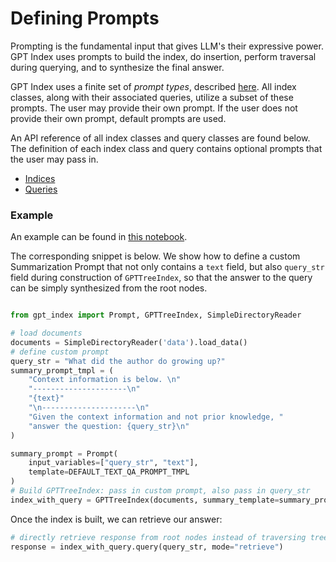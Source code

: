 # Defining Prompts

Prompting is the fundamental input that gives LLM's their expressive power. GPT Index uses prompts to build the index, do insertion, 
perform traversal during querying, and to synthesize the final answer.

GPT Index uses a finite set of *prompt types*, described [here](/reference/prompts.rst). 
All index classes, along with their associated queries, utilize a subset of these prompts. The user may provide their own prompt.
If the user does not provide their own prompt, default prompts are used.

An API reference of all index classes and query classes are found below. The definition of each index class and query
contains optional prompts that the user may pass in.
- [Indices](/reference/indices.rst)
- [Queries](/reference/query.rst)


### Example

An example can be found in [this notebook](https://github.com/jerryjliu/gpt_index/blob/main/examples/paul_graham_essay/TestEssay.ipynb).

The corresponding snippet is below. We show how to define a custom Summarization Prompt that not only
contains a `text` field, but also `query_str` field during construction of `GPTTreeIndex`, so that 
the answer to the query can be simply synthesized from the root nodes.

```python

from gpt_index import Prompt, GPTTreeIndex, SimpleDirectoryReader

# load documents
documents = SimpleDirectoryReader('data').load_data()
# define custom prompt
query_str = "What did the author do growing up?"
summary_prompt_tmpl = (
    "Context information is below. \n"
    "---------------------\n"
    "{text}"
    "\n---------------------\n"
    "Given the context information and not prior knowledge, "
    "answer the question: {query_str}\n"
)

summary_prompt = Prompt(
    input_variables=["query_str", "text"],
    template=DEFAULT_TEXT_QA_PROMPT_TMPL
)
# Build GPTTreeIndex: pass in custom prompt, also pass in query_str
index_with_query = GPTTreeIndex(documents, summary_template=summary_prompt, query_str=query_str)

```

Once the index is built, we can retrieve our answer:
```python
# directly retrieve response from root nodes instead of traversing tree
response = index_with_query.query(query_str, mode="retrieve")
```
